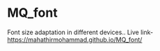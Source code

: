 # MQ_font
Font size adaptation in different devices..
Live link-  https://mahathirmohammad.github.io/MQ_font/

